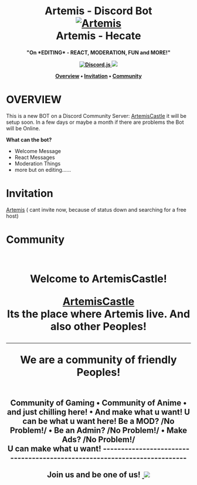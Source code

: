 
<h1 align="center">
  <br>
  Artemis - Discord Bot
  <br> 
  <a href="https://github.com/Phoetanix/DiscordBot-Artemis"><img src="https://i.imgur.com/8JdCwdL.jpg"
alt="Artemis"></a>
 <br>
  Artemis - Hecate
  <br>
</h1>
<h4 align="center"> "On *EDITING* - REACT, MODERATION, FUN and MORE!"
  <p align="center">
    
   <a href="https://discord.js.org/#/">
     <img alt="Discord.js" src="https://img.shields.io/npm/v/discord.js?color=default&label=Discord.js&style=plastic">
  </a>
  
  <a href="https://discord.gg/n72kJ3Mycz">
       <img src="https://img.shields.io/discord/769271333049598004?label=ArtemisCastle">
  </a>
  
<p align="center">
  <a href=""
     src="">
  </a>

<p align="center">
  <a href="#overview">Overview</a>
  •
  <a href="#invitation">Invitation</a>
  •
  <a href="#community">Community</a>

# OVERVIEW
This is a new BOT on a Discord Community Server: [ArtemisCastle]("https://discord.gg/n72kJ3Mycz") it will be setup soon.
In a few days or maybe a month if there are problems the Bot will be Online.

**__What can the bot?__**

- Welcome Message
- React Messages
- Moderation Things
- more but on editing......


# Invitation

[Artemis]("") ( cant invite now, because of status down and searching for a free host)

# Community

<h1 align="center">
<br> 
  Welcome to ArtemisCastle!

[ArtemisCastle]("https://discord.gg/n72kJ3Mycz")
   <br> 
Its the place where Artemis live.
And also other Peoples!

-------------------------------------------------------------------------


We are a community of friendly Peoples!
<h2 align="center">
  <br>
Community of Gaming
•
Community of Anime
•
and just chilling here!
•
And make what u want! U can be what u want here!
Be a MOD? /No Problem!/
•
Be an Admin? /No Problem!/
•
Make Ads? /No Problem!/
<br>
U can make what u want!
-------------------------------------------------------------------------

Join us and be one of us!
<a href=""><img scr="https://tenor.com/6P54.gif">
<a href="https://discord.com/widget?id=769271333049598004&theme=dark&width=%22350%22&height=%22500%22&allowtransparency=%22true%22&frameborder=%220%22&sandbox=%22allow-popups&allow-popups-to-escape-sandbox&allow-same-origin&allow-scripts"><img src="https://cdn.discordapp.com/attachments/776439259153563659/776439945095151656/image0.jpg">

